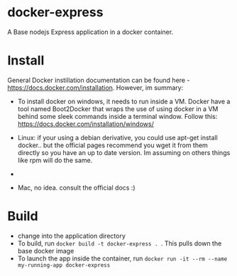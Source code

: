 # docker-express
A Base nodejs Express application in a docker container.

# Install

General Docker instillation documentation can be found here - https://docs.docker.com/installation.  However, im summary:

* To install docker on windows, it needs to run inside a VM. Docker have a tool named Boot2Docker that wraps the use of using docker in a VM behind some sleek commands inside a terminal window. Follow this: https://docs.docker.com/installation/windows/

*  Linux: if your using a debian derivative, you could use apt-get install docker.. but the official pages recommend you wget it from them directly so you have an up to date version. Im assuming on others things like rpm will do the same.
*  
* Mac, no idea. consult the official docs :)


# Build

* change into the application directory
* To build, run `docker build -t docker-express . `. This pulls down the base docker image
* To launch the app inside the container, run `docker run -it --rm --name my-running-app docker-express`

